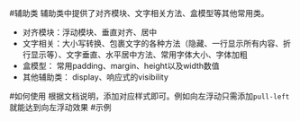 #辅助类
辅助类中提供了对齐模块、文字相关方法、盒模型等其他常用类。

* 对齐模块：浮动模块、垂直对齐、居中
* 文字相关：大小写转换、包裹文字的各种方法（隐藏、一行显示所有内容、折行显示等）、文字垂直、水平居中方法、常用字体大小、字体加粗
* 盒模型： 常用padding、margin、height以及width数值
* 其他辅助类： display、响应式的visibility

#如何使用
根据文档说明，添加对应样式即可。例如向左浮动只需添加`pull-left`就能达到向左浮动效果
#示例
 